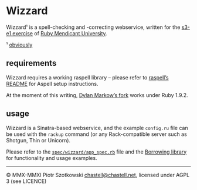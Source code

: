 Wizzard
=======

Wizzard¹ is a spell-checking and -correcting webservice, written for the [s3-e1 exercise](https://github.com/rmu/s3-e1) of [Ruby Mendicant University](http://university.rubymendicant.com).

¹ [obviously](http://en.wikipedia.org/wiki/Rincewind#Fictional_character_history)



requirements
------------

Wizzard requires a working raspell library – please refer to [raspell’s README](https://github.com/fauna/raspell#readme) for Aspell setup instructions.

At the moment of this writing, [Dylan Markow’s fork](https://github.com/dmarkow/raspell) works under Ruby 1.9.2.



usage
-----

Wizzard is a Sinatra-based webservice, and the example `config.ru` file can be used with the `rackup` command (or any Rack-compatible server such as Shotgun, Thin or Unicorn).

Please refer to the [`spec/wizzard/app_spec.rb`](https://github.com/chastell/s3-e1/blob/master/server/spec/wizzard/app_spec.rb) file and the [Borrowing library](https://github.com/chastell/s3-e1/tree/master/client) for functionality and usage examples.



---

© MMX-MMXI Piotr Szotkowski <chastell@chastell.net>, licensed under AGPL 3 (see LICENCE)
